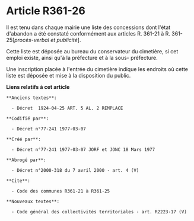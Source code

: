 # Article R361-26

Il est tenu dans chaque mairie une liste des concessions dont l'état d'abandon a été constaté conformément aux articles R.
361-21 à R. 361-25[*procès-verbal et publicité*].

Cette liste est déposée au bureau du conservateur du cimetière, si cet emploi existe, ainsi qu'à la préfecture et à la sous-
préfecture.

Une inscription placée à l'entrée du cimetière indique les endroits où cette liste est déposée et mise à la disposition du
public.

**Liens relatifs à cet article**

	**Anciens textes**:

	  - Décret  1924-04-25 ART. 5 AL. 2 REMPLACE

	**Codifié par**:

	  - Décret n°77-241 1977-03-07

	**Créé par**:

	  - Décret n°77-241 1977-03-07 JORF et JONC 18 Mars 1977

	**Abrogé par**:

	  - Décret n°2000-318 du 7 avril 2000 - art. 4 (V)

	**Cite**:

	  - Code des communes R361-21 à R361-25

	**Nouveaux textes**:

	  - Code général des collectivités territoriales - art. R2223-17 (V)
